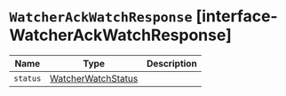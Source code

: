 # `WatcherAckWatchResponse` [interface-WatcherAckWatchResponse]

| Name | Type | Description |
| - | - | - |
| `status` | [WatcherWatchStatus](./WatcherWatchStatus.md) | &nbsp; |
